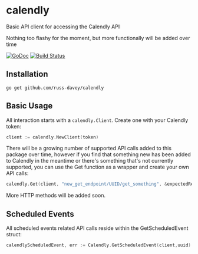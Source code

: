 # calendly
Basic API client for accessing the Calendly API

Nothing too flashy for the moment, but more functionally will be added over time

[![GoDoc](https://godoc.org/github.com/russ-davey/calendly?status.svg)](http://godoc.org/github.com/russ-davey/calendly)
[![Build Status](https://github.com/russ-davey/calendly/actions/workflows/calendly.yml/badge.svg?branch=main)](https://github.com/russ-davey/calendly/actions/workflows/calendly.yml)

## Installation

```
go get github.com/russ-davey/calendly
```

## Basic Usage

All interaction starts with a `calendly.Client`. Create one with your Calendly token:

```Go
client := calendly.NewClient(token)
```

There will be a growing number of supported API calls added to this package over time, however if 
you find that something new has been added to Calendly in the meantime or there's something that's
not currently supported, you can use the Get function as a wrapper and create your own API calls:

```Go
calendly.Get(client, "new_get_endpoint/UUID/get_something", &expectedResponse)
```

More HTTP methods will be added soon.


## Scheduled Events

All scheduled events related API calls reside within the GetScheduledEvent struct:

```Go
calendlyScheduledEvent, err := Calendly.GetScheduledEvent(client,uuid)
```



